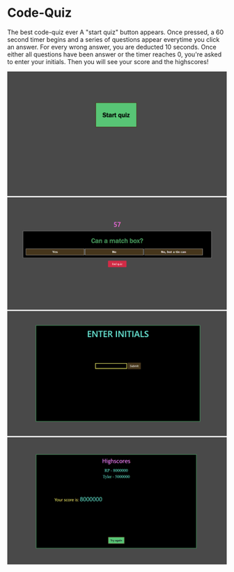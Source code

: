 # Code-Quiz

The best code-quiz ever
A "start quiz" button appears. Once pressed, a 60 second timer begins and a series of questions appear everytime you click an answer.
For every wrong answer, you are deducted 10 seconds.
Once either all questions have been answer or the timer reaches 0, you're asked to enter your initials. Then you will see your score
and the highscores!

![Start](Assets/Images/Start.PNG)
![Questions](Assets/Images/HasBegun.PNG)
![Initials input](Assets/Images/Initials.PNG)
![Scoreboard](Assets/Images/Scoreboard.PNG)
